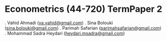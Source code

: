 # Econometrics (44-720) TermPaper 2

. Vahid Ahmadi (va.vahid@gmail.com)
. Sina Bolouki (sina.bolouki@gmail.com)
. Parimah Safarian (parimahsafarian@gmail.com)
. Mohammad Sadra Heydari (heydari.msadra@gmail.com)
